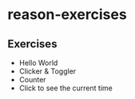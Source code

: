 # reason-exercises

## Exercises

* Hello World
* Clicker & Toggler
* Counter
* Click to see the current time
